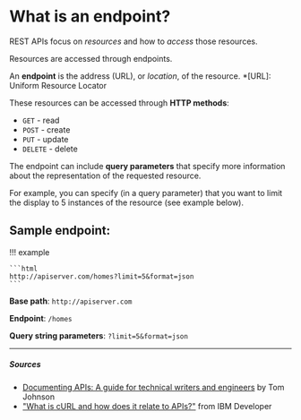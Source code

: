 # What is an endpoint?

REST APIs focus on *resources* and how to *access* those resources.

Resources are accessed through endpoints.

An **endpoint** is the address (URL), or *location*, of the resource.
*[URL]: Uniform Resource Locator

These resources can be accessed through **HTTP methods**:

- `GET` - read
- `POST` - create
- `PUT` - update
- `DELETE` - delete

The endpoint can include **query parameters** that specify more information about the representation of the requested resource.

For example, you can specify (in a query parameter) that you want to limit the display to 5 instances of the resource (see example below).

## Sample endpoint:

!!! example

    ```html
    http://apiserver.com/homes?limit=5&format=json
    ```

**Base path**: `http://apiserver.com`

**Endpoint**: `/homes`

**Query string parameters**: `?limit=5&format=json`

***

##### Sources
- [Documenting APIs: A guide for technical writers and engineers](https://idratherbewriting.com/learnapidoc/) by Tom Johnson
- ["What is cURL and how does it relate to APIs?"](https://developer.ibm.com/articles/what-is-curl-command/) from IBM Developer